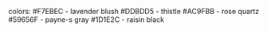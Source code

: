 colors:
#F7EBEC - lavender blush
#DDBDD5 - thistle
#AC9FBB - rose quartz
#59656F - payne-s gray
#1D1E2C - raisin black